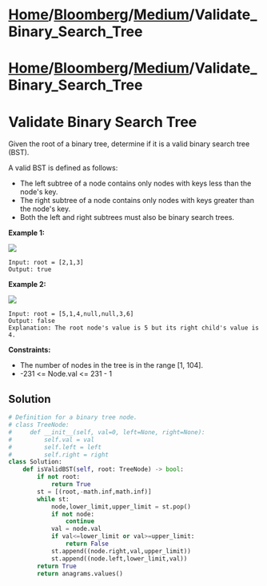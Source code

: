 # [Home](./../../..)/[Bloomberg](./../..)/[Medium](./..)/Validate_Binary_Search_Tree
# [Home](./../../..)/[Bloomberg](./../..)/[Medium](./..)/Validate_Binary_Search_Tree
<h1>Validate Binary Search Tree</h1>

<p>
Given the root of a binary tree, determine if it is a valid binary search tree (BST).

A valid BST is defined as follows:

- The left subtree of a node contains only nodes with keys less than the node's key.
- The right subtree of a node contains only nodes with keys greater than the node's key.
- Both the left and right subtrees must also be binary search trees.

</p>

<b>Example 1:</b>

<img src="https://assets.leetcode.com/uploads/2020/12/01/tree1.jpg">

    Input: root = [2,1,3]
    Output: true
    
<b>Example 2:</b>

<img src="https://assets.leetcode.com/uploads/2020/12/01/tree2.jpg">

    Input: root = [5,1,4,null,null,3,6]
    Output: false
    Explanation: The root node's value is 5 but its right child's value is 4.

<b>Constraints:</b>

- The number of nodes in the tree is in the range [1, 104].
- -231 <= Node.val <= 231 - 1

<h2>Solution</h2>

```python
# Definition for a binary tree node.
# class TreeNode:
#     def __init__(self, val=0, left=None, right=None):
#         self.val = val
#         self.left = left
#         self.right = right
class Solution:
    def isValidBST(self, root: TreeNode) -> bool:
        if not root:
            return True
        st = [(root,-math.inf,math.inf)]
        while st:
            node,lower_limit,upper_limit = st.pop()
            if not node:
                continue
            val = node.val
            if val<=lower_limit or val>=upper_limit:
                return False
            st.append((node.right,val,upper_limit))
            st.append((node.left,lower_limit,val))
        return True
        return anagrams.values()
```

